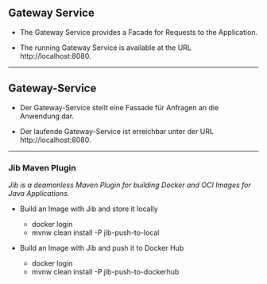 ## Gateway Service

* The Gateway Service provides a Facade for Requests to the Application.

* The running Gateway Service is available at the URL http://localhost:8080.
___

## Gateway-Service

* Der Gateway-Service stellt eine Fassade für Anfragen an die Anwendung dar.
  
* Der laufende Gateway-Service ist erreichbar unter der URL http://localhost:8080.
___

### Jib Maven Plugin
*Jib is a deamonless Maven Plugin for building Docker and OCI Images for Java Applications.*

* Build an Image with Jib and store it locally
	* docker login
	* mvnw clean install -P jib-push-to-local

* Build an Image with Jib and push it to Docker Hub
	* docker login
	* mvnw clean install -P jib-push-to-dockerhub
